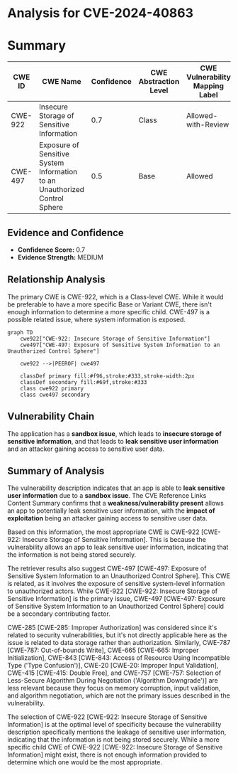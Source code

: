 # Analysis for CVE-2024-40863

# Summary
| CWE ID | CWE Name | Confidence | CWE Abstraction Level | CWE Vulnerability Mapping Label | CWE-Vulnerability Mapping Notes |
|---|---|---|---|---|---|
| CWE-922 | Insecure Storage of Sensitive Information | 0.7 | Class | Allowed-with-Review | Primary CWE |
| CWE-497 | Exposure of Sensitive System Information to an Unauthorized Control Sphere | 0.5 | Base | Allowed | Secondary Candidate |

## Evidence and Confidence

*   **Confidence Score:** 0.7
*   **Evidence Strength:** MEDIUM

## Relationship Analysis
The primary CWE is CWE-922, which is a Class-level CWE. While it would be preferable to have a more specific Base or Variant CWE, there isn't enough information to determine a more specific child. CWE-497 is a possible related issue, where system information is exposed.

```mermaid
graph TD
    cwe922["CWE-922: Insecure Storage of Sensitive Information"]
    cwe497["CWE-497: Exposure of Sensitive System Information to an Unauthorized Control Sphere"]
    
    cwe922 -->|PEEROF| cwe497
    
    classDef primary fill:#f96,stroke:#333,stroke-width:2px
    classDef secondary fill:#69f,stroke:#333
    class cwe922 primary
    class cwe497 secondary
```

## Vulnerability Chain
The application has a **sandbox issue**, which leads to **insecure storage of sensitive information**, and that leads to **leak sensitive user information** and an attacker gaining access to sensitive user data.

## Summary of Analysis
The vulnerability description indicates that an app is able to **leak sensitive user information** due to a **sandbox issue**. The CVE Reference Links Content Summary confirms that a **weakness/vulnerability present** allows an app to potentially leak sensitive user information, with the **impact of exploitation** being an attacker gaining access to sensitive user data.

Based on this information, the most appropriate CWE is CWE-922 [CWE-922: Insecure Storage of Sensitive Information]. This is because the vulnerability allows an app to leak sensitive user information, indicating that the information is not being stored securely.

The retriever results also suggest CWE-497 [CWE-497: Exposure of Sensitive System Information to an Unauthorized Control Sphere]. This CWE is related, as it involves the exposure of sensitive system-level information to unauthorized actors. While CWE-922 [CWE-922: Insecure Storage of Sensitive Information] is the primary issue, CWE-497 [CWE-497: Exposure of Sensitive System Information to an Unauthorized Control Sphere] could be a secondary contributing factor.

CWE-285 [CWE-285: Improper Authorization] was considered since it's related to security vulnerabilities, but it's not directly applicable here as the issue is related to data storage rather than authorization. Similarly, CWE-787 [CWE-787: Out-of-bounds Write], CWE-665 [CWE-665: Improper Initialization], CWE-843 [CWE-843: Access of Resource Using Incompatible Type ('Type Confusion')], CWE-20 [CWE-20: Improper Input Validation], CWE-415 [CWE-415: Double Free], and CWE-757 [CWE-757: Selection of Less-Secure Algorithm During Negotiation ('Algorithm Downgrade')] are less relevant because they focus on memory corruption, input validation, and algorithm negotiation, which are not the primary issues described in the vulnerability.

The selection of CWE-922 [CWE-922: Insecure Storage of Sensitive Information] is at the optimal level of specificity because the vulnerability description specifically mentions the leakage of sensitive user information, indicating that the information is not being stored securely. While a more specific child CWE of CWE-922 [CWE-922: Insecure Storage of Sensitive Information] might exist, there is not enough information provided to determine which one would be the most appropriate.